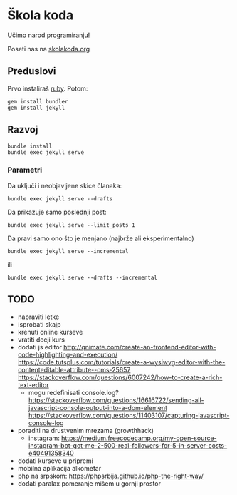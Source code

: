 # Škola koda

Učimo narod programiranju!

Poseti nas na [skolakoda.org](https://skolakoda.org/)

## Preduslovi

Prvo instaliraš [ruby](https://rubyinstaller.org/downloads/). Potom:

```
gem install bundler
gem install jekyll
```

## Razvoj

```
bundle install
bundle exec jekyll serve
```

### Parametri

Da uključi i neobjavljene skice članaka:
```
bundle exec jekyll serve --drafts
```

Da prikazuje samo poslednji post:
```
bundle exec jekyll serve --limit_posts 1
```

Da pravi samo ono što je menjano (najbrže ali eksperimentalno)
```
bundle exec jekyll serve --incremental
```
ili

```
bundle exec jekyll serve --drafts --incremental
```

## TODO

- napraviti letke
- isprobati skajp
- krenuti online kurseve
- vratiti decji kurs
- dodati js editor
http://qnimate.com/create-an-frontend-editor-with-code-highlighting-and-execution/
https://code.tutsplus.com/tutorials/create-a-wysiwyg-editor-with-the-contenteditable-attribute--cms-25657
https://stackoverflow.com/questions/6007242/how-to-create-a-rich-text-editor
  - mogu redefinisati console.log?
  https://stackoverflow.com/questions/16616722/sending-all-javascript-console-output-into-a-dom-element
  https://stackoverflow.com/questions/11403107/capturing-javascript-console-log
- poraditi na drustvenim mrezama (growthhack)
  - instagram:
  https://medium.freecodecamp.org/my-open-source-instagram-bot-got-me-2-500-real-followers-for-5-in-server-costs-e40491358340
- dodati kurseve u pripremi
- mobilna aplikacija alkometar
- php na srpskom: https://phpsrbija.github.io/php-the-right-way/
- dodati paralax pomeranje mišem u gornji prostor

<!--
sadrzaj:
https://www.toptal.com/algorithms/computability-theory-complexity
https://profesorka.wordpress.com/2012/06/11/pokazivaci-3/
https://profesorka.wordpress.com/2012/06/24/nizovi-2/

slike:
https://pixabay.com/en/children-win-success-video-game-593313/
https://pixabay.com/en/apple-brick-wall-computer-cup-1854101/
https://pixabay.com/en/apple-computer-cup-electronics-1853306/
https://pixabay.com/en/cyber-glasses-virtual-virtual-world-1938449/
https://damjanpavlica.files.wordpress.com/2014/04/stari-programer.jpg
vr: http://www.vrupple.com/wp-content/uploads/2016/11/headset-footer.jpg
-->

